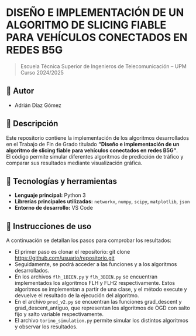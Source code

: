 # DISEÑO E IMPLEMENTACIÓN DE UN ALGORITMO DE SLICING FIABLE PARA VEHÍCULOS CONECTADOS EN REDES B5G

> Escuela Técnica Superior de Ingenieros de Telecomunicación – UPM  
> Curso 2024/2025
## 👤 Autor

- Adrián Díaz Gómez

## 📝 Descripción

Este repositorio contiene la implementación de los algoritmos desarrollados en el Trabajo de Fin de Grado titulado **“Diseño e implementación de un algoritmo de slicing fiable para vehículos conectados en redes B5G”**.  
El código permite simular diferentes algoritmos de predicción de tráfico y comparar sus resultados mediante visualización gráfica.

## 🧰 Tecnologías y herramientas

- **Lenguaje principal:** Python 3
- **Librerías principales utilizadas:** `networkx`, `numpy`, `scipy`, `matplotlib`, `json`
- **Entorno de desarrollo:** VS Code

## 🚀 Instrucciones de uso
A continuación se detallan los pasos para comprobar los resultados:

- El primer paso es clonar el repositorio: git clone https://github.com/usuario/repositorio.git
- Seguidamente, se podrá acceder a las funciones y a los algoritmos desarrollados.
- En los archivos `flh_1BIEN.py` y `flh_3BIEN.py` se encuentran implementados los algoritmos FLH y FLH2 respectivamente. Estos algoritmos se implementan a partir de una clase, y el método execute y devuelve el resultado de la ejecución del algoritmo.
- En el archivo `pred_v2.py` se encuentran las funciones grad_descent y grad_descent_antiguo, que representan los algoritmos de OGD con salto fijo y salto variable respectivamente.
- El archivo `torino_simulation.py` permite simular los distintos algoritmos y observar los resultados.

